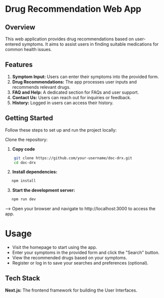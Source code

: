 # Drug Recommendation Web App

## Overview
This web application provides drug recommendations based on user-entered symptoms. It aims to assist users in finding suitable medications for common health issues.

## Features
1. **Symptom Input:** Users can enter their symptoms into the provided form.
2. **Drug Recommendations:** The app processes user inputs and recommends relevant drugs.
3. **FAQ and Help:** A dedicated section for FAQs and user support.
4. **Contact Us:**  Users can reach out for inquiries or feedback.
5. **History:** Logged in users can access their history.

## Getting Started

Follow these steps to set up and run the project locally:

Clone the repository:

1. **Copy code**
```bash
    git clone https://github.com/your-username/doc-drx.git
    cd doc-drx
```
2. **Install dependencies:**
```bash
   npm install
```
3. **Start the development server:**
```bash
   npm run dev
```
-->  Open your browser and navigate to http://localhost:3000 to access the app.

# Usage
- Visit the homepage to start using the app.
- Enter your symptoms in the provided form and click the "Search" button.
- View the recommended drugs based on your symptoms.
- Register or log in to save your searches and preferences (optional).

## Tech Stack

**Next.js:** The frontend framework for building the User Interfaces.



